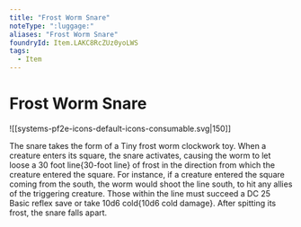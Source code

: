 ```yaml
---
title: "Frost Worm Snare"
noteType: ":luggage:"
aliases: "Frost Worm Snare"
foundryId: Item.LAKC8RcZUz0yoLWS
tags:
  - Item
---
```


# Frost Worm Snare
![[systems-pf2e-icons-default-icons-consumable.svg|150]]

The snare takes the form of a Tiny frost worm clockwork toy. When a creature enters its square, the snare activates, causing the worm to let loose a 30 foot line{30-foot line} of frost in the direction from which the creature entered the square. For instance, if a creature entered the square coming from the south, the worm would shoot the line south, to hit any allies of the triggering creature. Those within the line must succeed a DC 25 Basic reflex save or take 10d6 cold{10d6 cold damage}. After spitting its frost, the snare falls apart.
